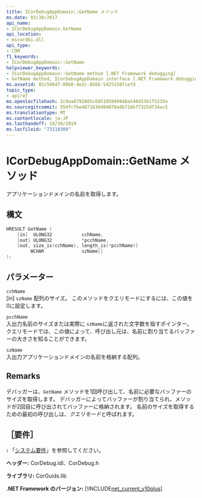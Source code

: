 ```yaml
---
title: ICorDebugAppDomain::GetName メソッド
ms.date: 03/30/2017
api_name:
- ICorDebugAppDomain.GetName
api_location:
- mscordbi.dll
api_type:
- COM
f1_keywords:
- ICorDebugAppDomain::GetName
helpviewer_keywords:
- ICorDebugAppDomain::GetName method [.NET Framework debugging]
- GetName method, ICorDebugAppDomain interface [.NET Framework debugging]
ms.assetid: 02c596d7-00b0-4e2c-856b-5425158fcefd
topic_type:
- apiref
ms.openlocfilehash: 2c9aa6792885c685195049948a540453b1f5235e
ms.sourcegitcommit: 559fcfbe4871636494870a8b716bf7325df34ac5
ms.translationtype: MT
ms.contentlocale: ja-JP
ms.lasthandoff: 10/30/2019
ms.locfileid: "73110309"
---
```

# <a name="icordebugappdomaingetname-method"></a>ICorDebugAppDomain::GetName メソッド
アプリケーションドメインの名前を取得します。  
  
## <a name="syntax"></a>構文  
  
```cpp  
HRESULT GetName (  
    [in]  ULONG32           cchName,  
    [out] ULONG32           *pcchName,  
    [out, size_is(cchName), length_is(*pcchName)]   
         WCHAR              szName[]  
);  
```  
  
## <a name="parameters"></a>パラメーター  
 `cchName`  
 [in] `szName` 配列のサイズ。 このメソッドをクエリモードにするには、この値を0に設定します。  
  
 `pcchName`  
 入出力名前のサイズまたは実際に `szName`に返された文字数を指すポインター。 クエリモードでは、この値によって、呼び出し元は、名前に割り当てるバッファーの大きさを知ることができます。  
  
 `szName`  
 入出力アプリケーションドメインの名前を格納する配列。  
  
## <a name="remarks"></a>Remarks  
 デバッガーは、`GetName` メソッドを1回呼び出して、名前に必要なバッファーのサイズを取得します。 デバッガーによってバッファーが割り当てられ、メソッドが2回目に呼び出されてバッファーに格納されます。 名前のサイズを取得するための最初の呼び出しは、*クエリモード*と呼ばれます。  
  
## <a name="requirements"></a>［要件］  
 **:** 「[システム要件](../../../../docs/framework/get-started/system-requirements.md)」を参照してください。  
  
 **ヘッダー:** CorDebug.idl、CorDebug.h  
  
 **ライブラリ:** CorGuids.lib  
  
 **.NET Framework のバージョン:** [!INCLUDE[net_current_v10plus](../../../../includes/net-current-v10plus-md.md)]
